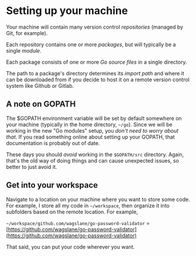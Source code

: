 # Setting up your machine

Your machine will contain many version control _repositories_ (managed by Git, for example).

Each repository contains one or more _packages_, but will typically be a single _module_.

Each package consists of one or more _Go source files_ in a single directory.

The path to a package's directory determines its _import path_ and where it can be downloaded from if you decide to host it on a remote version control system like Github or Gitlab.

## A note on GOPATH

The $GOPATH environment variable will be set by default somewhere on your machine (typically in the home directory, `~/go`). Since we will be working in the new "Go modules" setup, you _don't need to worry about that_. If you read something online about setting up your GOPATH, that documentation is probably out of date.

These days you should _avoid_ working in the `$GOPATH/src` directory. Again, that's the old way of doing things and can cause unexpected issues, so better to just avoid it.

## Get into your workspace

Navigate to a location on your machine where you want to store some code. For example, I store all my code in `~/workspace`, then organize it into subfolders based on the remote location. For example,

`~/workspace/github.com/wagslane/go-password-validator` = [https://github.com/wagslane/go-password-validator](https://github.com/wagslane/go-password-validator)

That said, you can put your code wherever you want.
